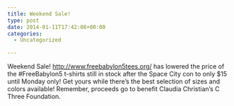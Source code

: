 ```yaml
---
title: Weekend Sale!
type: post
date: 2014-01-11T17:42:08+00:00
categories:
  - Uncategorized

---
```

Weekend Sale! <http://www.freebabylon5tees.org/> has lowered the price of the #FreeBabylon5 t-shirts still in stock after the Space City con to only $15 until Monday only! Get yours while there&#8217;s the best selection of sizes and colors available! Remember, proceeds go to benefit Claudia Christian&#8217;s C Three Foundation.

 [1]: http://www.freebabylon5tees.org/
